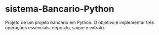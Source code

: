 # sistema-Bancario-Python

Projeto de um projeto bancário em Python. O objetivo é implementar três operações essenciais: depósito, saque e extrato.
